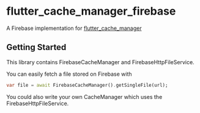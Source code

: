 # flutter_cache_manager_firebase

A Firebase implementation for [flutter_cache_manager](https://pub.dev/packages/flutter_cache_manager)

## Getting Started

This library contains FirebaseCacheManager and FirebaseHttpFileService.

You can easily fetch a file stored on Firebase with 
```dart
var file = await FirebaseCacheManager().getSingleFile(url);
```

You could also write your own CacheManager which uses the FirebaseHttpFileService.